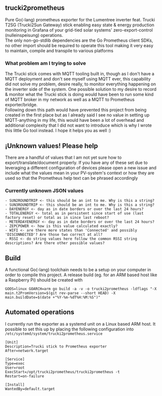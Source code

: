 ## trucki2prometheus
Pure Go(-lang) prometheus exporter for the Lumentree inverter feat. Trucki T2SG (Trucki2Sun Gateway) stick enabling easy state & energy production monitoring in Grafana of your grid-tied solar systems' zero-export-control (nulleinspeisung) operations.  
The only non-go-stdlib dependencies are the Go Prometheus client SDKs, no other import should be required to operate this tool making it very easy to maintain, compile and transpile to various platforms

### What problem am I trying to solve
The Trucki stick comes with MQTT tooling built in, though as I don't have a MQTT deployment and don't see myself using MQTT ever, this capability did not solve my problem, desire really, to monitor everything happening on the inverter side of the system. One possible solution to my desire to record & monitor what the Trucki stick is doing would have been to run some kind of MQTT broker in my network as well as a MQTT to Prometheus exporter/bridge.  
Following down this path would have prevented this project from being created in the first place but as I already said I see no value in setting up MQTT-anything in my life, this would have been a lot of overhead and additional complexity that I did not want to introduce which is why I wrote this little Go tool instead. I hope it helps you as well :)


## ¡Unknown values! Please help
There are a handful of values that I am not yet sure how to export/translate/document properly. If you have any of these set due to leveraging a different configuration of devices please open a new issue and include what the values mean in your PV-system's context or how they are used so that the Prometheus help text can be phrased accordingly 


### Currently unknown JSON values
```
- SUN2ROUNDTRIP <- this should be an int to me. Why is this a string?
- SUN3ROUNDTRIP <- this should be an int to me. Why is this a string?
- DAYENERGY <- day as in date borders or over the last 24 hours?
- TOTALENERGY <- total as in persistent since start of use (last factory reset) or total as in since last reboot?
- METERDAYENERGY <- day as in date borders or over the last 24 hours?
- ZEPCPOWER <- how is this value calculated exactly?
- WIFI <- are there more states than 'Connected' and possibly 'DISCONNECTED'? Are those two correct at all?
- RSSI <- do string values here follow the common RSSI string descriptions? Are there other possible values?
```

## Build
A functional Go(-lang) toolchain needs to be a setup on your computer in order to compile this project. A release build (eg. for an ARM based host like a Raspberry Pi) should be created with

`GOOS=linux GOARCH=arm go build -a -v -o trucki2prometheus -ldflags "-X main.t2PromVersion=$(git rev-parse --short HEAD) -X main.buildDate=$(date +"%Y-%m-%dT%H:%M:%S")"`

## Automated operations
I currently run the exporter as a systemd unit on a Linux based ARM host. It possible to set this up by placing the following configuration into `/etc/systemd/system/trucki2prometheus.service`
```
[Unit]
Description=Trucki stick to Prometheus exporter
After=network.target

[Service]
Type=exec
User=root
ExecStart=/opt/trucki2prometheus/trucki2prometheus -t 
Restart=on-failure

[Install]
WantedBy=default.target
```

